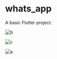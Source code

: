 # whats_app

A basic Flutter project.


![b](https://github.com/AlinaAfzaal/whats_app/assets/90548775/2bac0174-f612-4ec7-acd2-07f940f2ce97)

![c](https://github.com/AlinaAfzaal/whats_app/assets/90548775/8d2b7848-c3dc-4011-992f-008d3fb53b55)

![a](https://github.com/AlinaAfzaal/whats_app/assets/90548775/b3641223-aa4d-4960-8a37-916f231a0466)

